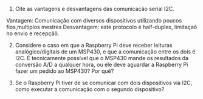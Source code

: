 1. Cite as vantagens e desvantagens das comunicação serial I2C.

Vantagem: Comunicação com diversos dispositivos utilizando poucos fios,multiplos mestres
Desvantagem: este protocolo é half-duplex, limitaçaõ no envio e recepçãõ.

2. Considere o caso em que a Raspberry Pi deve receber leituras analógico/digitais de um MSP430, e que a comunicação entre os dois é I2C. É tecnicamente possível que o MSP430 mande os resultados da conversão A/D a qualquer hora, ou ele deve aguardar a Raspberry Pi fazer um pedido ao MSP430? Por quê?


3. Se o Raspberry Pi tiver de se comunicar com dois dispositivos via I2C, como executar a comunicação com o segundo dispositivo?

